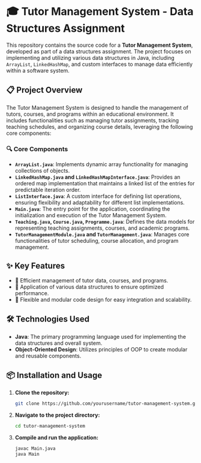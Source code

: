 # 🎓 Tutor Management System - Data Structures Assignment

This repository contains the source code for a **Tutor Management System**, developed as part of a data structures assignment. The project focuses on implementing and utilizing various data structures in Java, including `ArrayList`, `LinkedHashMap`, and custom interfaces to manage data efficiently within a software system.

## 📋 Project Overview

The Tutor Management System is designed to handle the management of tutors, courses, and programs within an educational environment. It includes functionalities such as managing tutor assignments, tracking teaching schedules, and organizing course details, leveraging the following core components:

### 🔍 Core Components

- **`ArrayList.java`**: Implements dynamic array functionality for managing collections of objects.
- **`LinkedHashMap.java` and `LinkedHashMapInterface.java`**: Provides an ordered map implementation that maintains a linked list of the entries for predictable iteration order.
- **`ListInterface.java`**: A custom interface for defining list operations, ensuring flexibility and adaptability for different list implementations.
- **`Main.java`**: The entry point for the application, coordinating the initialization and execution of the Tutor Management System.
- **`Teaching.java`, `Course.java`, `Programme.java`**: Defines the data models for representing teaching assignments, courses, and academic programs.
- **`TutorManagementModule.java` and `TutorManagement.java`**: Manages core functionalities of tutor scheduling, course allocation, and program management.

## ✨ Key Features

- 📂 Efficient management of tutor data, courses, and programs.
- 🚀 Application of various data structures to ensure optimized performance.
- 🔄 Flexible and modular code design for easy integration and scalability.

## 🛠️ Technologies Used

- **Java**: The primary programming language used for implementing the data structures and overall system.
- **Object-Oriented Design**: Utilizes principles of OOP to create modular and reusable components.

## 📦 Installation and Usage

1. **Clone the repository:**
   ```sh
   git clone https://github.com/yourusername/tutor-management-system.git
   
2. **Navigate to the project directory:**
   ```sh
   cd tutor-management-system

4. **Compile and run the application:**
   ```sh
   javac Main.java
   java Main
